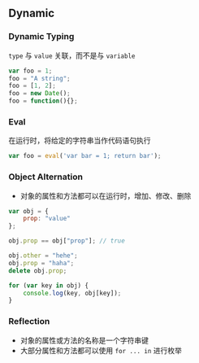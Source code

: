 
## Dynamic

### Dynamic Typing

`type` 与 `value` 关联，而不是与 `variable`

```javascript
var foo = 1;
foo = "A string";
foo = [1, 2];
foo = new Date();
foo = function(){};
```

### Eval
在运行时，将给定的字符串当作代码语句执行

```javascript
var foo = eval('var bar = 1; return bar');
```

### Object Alternation

+ 对象的属性和方法都可以在运行时，增加、修改、删除

```javascript
var obj = {
	prop: "value"
};

obj.prop == obj["prop"]; // true

obj.other = "hehe";
obj.prop = "haha";
delete obj.prop;

for (var key in obj) {
	console.log(key, obj[key]);
}
```

### Reflection

+ 对象的属性或方法的名称是一个字符串键
+ 大部分属性和方法都可以使用 `for ... in` 进行枚举
